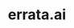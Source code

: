 ---
git: https://github.com/errata-ai
logohandle: errataai
sort: errata
title: errata.ai
website: https://errata.ai/
---